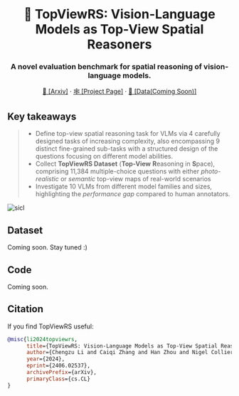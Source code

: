 <br />
<p align="center">
  <h1 align="center">👀 TopViewRS: Vision-Language Models as Top-View Spatial Reasoners</h1>
  <h3 align="center">A novel evaluation benchmark for spatial reasoning of vision-language models.</h3>
  
  <p align="center">  
    <a href="https://arxiv.org/abs/2406.02537">📄 [Arxiv]</a>
    ·
    <a href="https://topviewrs.github.io/">🕸️ [Project Page]</a>
    ·
    <a href="dataset_placeholder">🤗 [Data(Coming Soon)]</a>
    
  </p>
</p>

## Key takeaways

> * Define top-view spatial reasoning task for VLMs via 4 carefully designed tasks of increasing complexity, also encompassing 9 distinct fine-grained sub-tasks with a structured design of the questions focusing on different model abilities.
> * Collect **TopViewRS Dataset** (**Top-View** **R**easoning in **S**pace), comprising 11,384 multiple-choice questions with either _photo-realistic_ or _semantic_ top-view maps of real-world scenarios
> * Investigate 10 VLMs from different model families and sizes, highlighting the _performance gap_ compared to human annotators.

![sicl](figs/main_fig.png)

## Dataset
Coming soon. Stay tuned :)

## Code
Coming soon. 

## Citation
If you find TopViewRS useful:
```bibtex
@misc{li2024topviewrs,
      title={TopViewRS: Vision-Language Models as Top-View Spatial Reasoners}, 
      author={Chengzu Li and Caiqi Zhang and Han Zhou and Nigel Collier and Anna Korhonen and Ivan Vulić},
      year={2024},
      eprint={2406.02537},
      archivePrefix={arXiv},
      primaryClass={cs.CL}
}
```